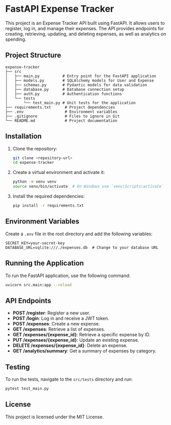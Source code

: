 # FastAPI Expense Tracker

This project is an Expense Tracker API built using FastAPI. It allows users to register, log in, and manage their expenses. The API provides endpoints for creating, retrieving, updating, and deleting expenses, as well as analytics on spending.

## Project Structure

```
expense-tracker
├── src
│   ├── main.py          # Entry point for the FastAPI application
│   ├── models.py        # SQLAlchemy models for User and Expense
│   ├── schemas.py       # Pydantic models for data validation
│   ├── database.py      # Database connection setup
│   ├── auth.py          # Authentication functions
│   └── tests
│       └── test_main.py # Unit tests for the application
├── requirements.txt      # Project dependencies
├── .env                  # Environment variables
├── .gitignore            # Files to ignore in Git
└── README.md             # Project documentation
```

## Installation

1. Clone the repository:
   ```bash
   git clone <repository-url>
   cd expense-tracker
   ```

2. Create a virtual environment and activate it:
   ```bash
   python -m venv venv
   source venv/bin/activate  # On Windows use `venv\Scripts\activate`
   ```

3. Install the required dependencies:
   ```bash
   pip install -r requirements.txt
   ```

## Environment Variables

Create a `.env` file in the root directory and add the following variables:

```
SECRET_KEY=your-secret-key
DATABASE_URL=sqlite:///./expenses.db  # Change to your database URL
```

## Running the Application

To run the FastAPI application, use the following command:

```bash
uvicorn src.main:app --reload
```

## API Endpoints

- **POST /register**: Register a new user.
- **POST /login**: Log in and receive a JWT token.
- **POST /expenses**: Create a new expense.
- **GET /expenses**: Retrieve a list of expenses.
- **GET /expenses/{expense_id}**: Retrieve a specific expense by ID.
- **PUT /expenses/{expense_id}**: Update an existing expense.
- **DELETE /expenses/{expense_id}**: Delete an expense.
- **GET /analytics/summary**: Get a summary of expenses by category.

## Testing

To run the tests, navigate to the `src/tests` directory and run:

```bash
pytest test_main.py
```

## License

This project is licensed under the MIT License.